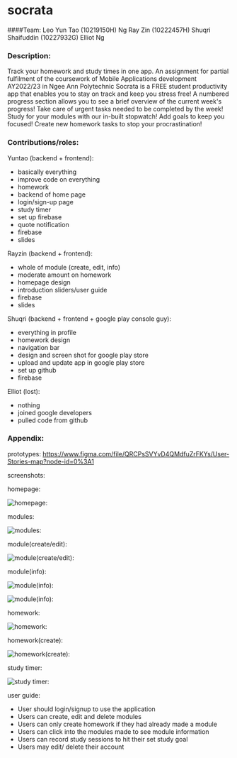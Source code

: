 # socrata

####Team:
    Leo Yun Tao (10219150H)
    Ng Ray Zin (10222457H)
    Shuqri Shaifuddin (10227932G)
    Elliot Ng


### Description:


Track your homework and study times in one app.
An assignment for partial fulfilment of the coursework of Mobile Applications development AY2022/23 in Ngee Ann Polytechnic
Socrata is a FREE student productivity app that enables you to stay on track and keep you stress free!
A numbered progress section allows you to see a brief overview of the current week's progress! Take care of urgent tasks needed to be completed by the week!
Study for your modules with our in-built stopwatch! Add goals to keep you focused!
Create new homework tasks to stop your procrastination!


### Contributions/roles:
Yuntao (backend + frontend): 
- basically everything 
- improve code on everything
- homework 
- backend of home page 
- login/sign-up page
- study timer
- set up firebase
- quote notification
- firebase
- slides

Rayzin (backend + frontend): 
- whole of module (create, edit, info)
- moderate amount on homework
- homepage design
- introduction sliders/user guide
- firebase
- slides

Shuqri (backend + frontend + google play console guy): 
- everything in profile
- homework design
- navigation bar
- design and screen shot for google play store
- upload and update app in google play store
- set up github
- firebase


Elliot (lost): 
- nothing
- joined google developers
- pulled code from github



### Appendix:

prototypes:
https://www.figma.com/file/QRCPsSVYvD4QMdfuZrFKYs/User-Stories-map?node-id=0%3A1

screenshots:



homepage:







![homepage:](https://user-images.githubusercontent.com/94064635/175819023-32f4a4f4-874e-4299-9f64-78711d0e7970.png)

modules:





![modules:](https://user-images.githubusercontent.com/94064635/175819061-c4b70ec3-ac1b-42c8-9e68-92ba7fdeba65.png)

module(create/edit):






![module(create/edit):](https://user-images.githubusercontent.com/94064635/175819080-d08cbfff-4935-4b99-a5e3-2926150a3606.png)

module(info):





![module(info):](https://user-images.githubusercontent.com/94064635/175819124-dc93d02e-a708-4368-a553-2a8953ee3c99.png)






![module(info):](https://user-images.githubusercontent.com/94064635/175819127-22c78a63-2093-4107-8e7b-aa48956d4f6d.png)



homework:





![homework:](https://user-images.githubusercontent.com/94064635/175819138-9a7cf630-7eb4-40e0-89be-77b92a745c5a.png)

homework(create):





![homework(create):](https://user-images.githubusercontent.com/94064635/175819147-c83a872f-e183-4ee5-ac26-e1325fdb35ab.png)


study timer:





![study timer:](https://user-images.githubusercontent.com/94064635/175819172-b55571ea-60f9-4fa7-8a10-921935543951.png)



user guide:

- User should login/signup to use the application
- Users can create, edit and delete modules
- Users can only create homework if they had already made a module
- Users can click into the modules made to see module information
- Users can record study sessions to hit their set study goal
- Users may edit/ delete their account
